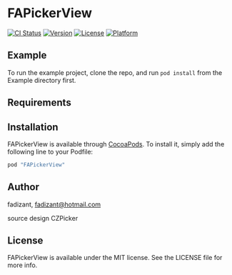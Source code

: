 # FAPickerView

[![CI Status](http://img.shields.io/travis/fadizant/FAPickerView.svg?style=flat)](https://travis-ci.org/fadizant/FAPickerView)
[![Version](https://img.shields.io/cocoapods/v/FAPickerView.svg?style=flat)](http://cocoapods.org/pods/FAPickerView)
[![License](https://img.shields.io/cocoapods/l/FAPickerView.svg?style=flat)](http://cocoapods.org/pods/FAPickerView)
[![Platform](https://img.shields.io/cocoapods/p/FAPickerView.svg?style=flat)](http://cocoapods.org/pods/FAPickerView)

## Example

To run the example project, clone the repo, and run `pod install` from the Example directory first.

## Requirements

## Installation

FAPickerView is available through [CocoaPods](http://cocoapods.org). To install
it, simply add the following line to your Podfile:

```ruby
pod "FAPickerView"
```

## Author

fadizant, fadizant@hotmail.com

source design CZPicker

## License

FAPickerView is available under the MIT license. See the LICENSE file for more info.
